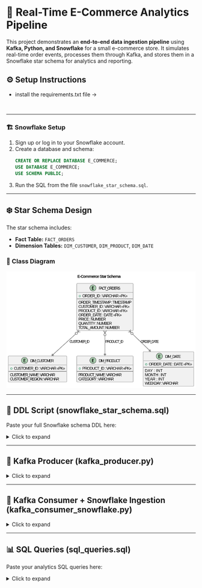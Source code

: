 


# 🛒 Real-Time E-Commerce Analytics Pipeline

This project demonstrates an **end-to-end data ingestion pipeline** using **Kafka, Python, and Snowflake** for a small e-commerce store. It simulates real-time order events, processes them through Kafka, and stores them in a Snowflake star schema for analytics and reporting.


## ⚙️ Setup Instructions

- install the requirements.txt file -> 
  ```$ pip install -r requirements.txt


---

### 🏗️ Snowflake Setup

1. Sign up or log in to your Snowflake account.
2. Create a database and schema:
   ```sql
   CREATE OR REPLACE DATABASE E_COMMERCE;
   USE DATABASE E_COMMERCE;
   USE SCHEMA PUBLIC;
   ```
3. Run the SQL from the file `snowflake_star_schema.sql`.

---

## ❄️ Star Schema Design

The star schema includes:

- **Fact Table:** `FACT_ORDERS`
- **Dimension Tables:** `DIM_CUSTOMER`, `DIM_PRODUCT`, `DIM_DATE`

### 🌟 Class Diagram
![Class diagrma ](https://github.com/itsMuhammadtalha/Kafka-to-snowflake---Ecommerce-data-ingestion/blob/master/starschema-ecommerce.drawio.png)



---

## 🔧 DDL Script (snowflake_star_schema.sql)

Paste your full Snowflake schema DDL here:

<details>
<summary>Click to expand</summary>

```sql
CREATE OR REPLACE DATABASE E_COMMERCE;
USE DATABASE E_COMMERCE;

CREATE OR REPLACE SCHEMA E_COMMERCE;


-- DIM_CUSTOMER
CREATE OR REPLACE TABLE DIM_CUSTOMER (
    CUSTOMER_ID VARCHAR PRIMARY KEY,
    CUSTOMER_NAME VARCHAR,
    CUSTOMER_REGION VARCHAR
);

-- DIM_PRODUCT
CREATE OR REPLACE TABLE DIM_PRODUCT (
    PRODUCT_ID VARCHAR PRIMARY KEY,
    PRODUCT_NAME VARCHAR,
    CATEGORY VARCHAR
);

-- DIM_DATE
CREATE OR REPLACE TABLE DIM_DATE (
    ORDER_DATE DATE PRIMARY KEY,
    DAY INT,
    MONTH INT,
    YEAR INT,
    WEEKDAY VARCHAR
);

-- FACT_ORDERS
CREATE OR REPLACE TABLE FACT_ORDERS (
    ORDER_ID VARCHAR PRIMARY KEY,
    ORDER_TIMESTAMP TIMESTAMP,
    CUSTOMER_ID VARCHAR REFERENCES DIM_CUSTOMER(CUSTOMER_ID),
    PRODUCT_ID VARCHAR REFERENCES DIM_PRODUCT(PRODUCT_ID),
    ORDER_DATE DATE REFERENCES DIM_DATE(ORDER_DATE),
    PRICE NUMBER,
    QUANTITY NUMBER,
    TOTAL_AMOUNT NUMBER
);


select * from fact_orders;

select * from dim_product;


-- minthly sales 

SELECT 
    d.YEAR,
    d.MONTH,
    p.CATEGORY,
    c.CUSTOMER_REGION,
    SUM(f.TOTAL_AMOUNT) AS TOTAL_SALES
FROM FACT_ORDERS f
JOIN DIM_DATE d ON f.ORDER_DATE = d.ORDER_DATE
JOIN DIM_PRODUCT p ON f.PRODUCT_ID = p.PRODUCT_ID
JOIN DIM_CUSTOMER c ON f.CUSTOMER_ID = c.CUSTOMER_ID
GROUP BY d.YEAR, d.MONTH, p.CATEGORY, c.CUSTOMER_REGION
ORDER BY d.YEAR, d.MONTH;


-- mosty repeated customer 
SELECT 
    f.CUSTOMER_ID,
    c.CUSTOMER_NAME,
    COUNT(*) AS ORDER_COUNT
FROM FACT_ORDERS f
JOIN DIM_CUSTOMER c ON f.CUSTOMER_ID = c.CUSTOMER_ID
WHERE f.ORDER_TIMESTAMP >= DATEADD(DAY, -30, CURRENT_TIMESTAMP)
GROUP BY f.CUSTOMER_ID, c.CUSTOMER_NAME
LIMIT 5;

-- qualntity sold 
SELECT 
    f.PRODUCT_ID,
    p.PRODUCT_NAME,
    SUM(f.QUANTITY) AS TOTAL_QUANTITY_SOLD,
    AVG(f.PRICE) AS AVERAGE_PRICE
FROM FACT_ORDERS f
JOIN DIM_PRODUCT p ON f.PRODUCT_ID = p.PRODUCT_ID
GROUP BY f.PRODUCT_ID, p.PRODUCT_NAME;

select * from dim_customer;

-- customer place order multip region
SELECT 
    c.CUSTOMER_ID,
    COUNT(DISTINCT CUSTOMER_REGION) AS REGION_COUNT
FROM FACT_ORDERS f
JOIN DIM_CUSTOMER c ON f.CUSTOMER_ID = c.CUSTOMER_ID
GROUP BY CUSTOMER_ID
HAVING REGION_COUNT > 1;


-- slowly changing dimensions can be handled using surrogate keys or tracking record of the CreateDate and UpdateDate in this way 
-- if any of the column is changed/updated we will have a version or a record of it at the time of creation 






```

</details>

---

## 🐍 Kafka Producer (kafka_producer.py)

<details>
<summary>Click to expand</summary>

```python
from kafka import KafkaProducer
import json, time, random
from faker import Faker

fake = Faker()
producer = KafkaProducer(bootstrap_servers='localhost:9092',
                         value_serializer=lambda v: json.dumps(v).encode('utf-8'))

products = [
    {"product_id": "P123", "product_name": "Wireless Mouse", "category": "Accessories", "price": 2500},
    {"product_id": "P124", "product_name": "Keyboard", "category": "Accessories", "price": 3000},
    {"product_id": "P125", "product_name": "Monitor", "category": "Electronics", "price": 20000}
]

for i in range(100):
    product = random.choice(products)
    message = {
        "order_id": f"O{1000+i}",
        "order_timestamp": fake.iso8601(),
        "customer_id": f"C{random.randint(100, 999)}",
        "customer_name": fake.name(),
        "customer_region": fake.state(),
        "product_id": product["product_id"],
        "product_name": product["product_name"],
        "category": product["category"],
        "price": product["price"],
        "quantity": random.randint(1, 5)
    }
    producer.send("orders", message)
    print(f"Sent: {message}")
    time.sleep(1)

```

</details>

---

## 🐍 Kafka Consumer + Snowflake Ingestion (kafka_consumer_snowflake.py)

<details>
<summary>Click to expand</summary>

```python
from kafka import KafkaConsumer
import json
import snowflake.connector
from datetime import datetime
#2J5FUKRvmVqaPr3
# Snowflake connection
conn = snowflake.connector.connect(
    user='MUHAMMADTALHA1',  # ← from "User Name"
    password='2J5FUKRvmVqaPr3',  # ← set this securely (don't hardcode if deploying)
    account='PCEFAXP-HK41377',  # ← from "Account Identifier"
    warehouse='E_COMMERCE',  # ← default or the one you created
    database='E_COMMERCE',  # ← the one you create
    schema='E_COMMERCE',    # ← can match your DB name
    role='ACCOUNTADMIN'     # ← from "Role"
)
cs = conn.cursor()

consumer = KafkaConsumer(
    'orders',
    bootstrap_servers='localhost:9092',
    value_deserializer=lambda m: json.loads(m.decode('utf-8'))
)

def insert_dim_date(order_date):
    cs.execute("""
        MERGE INTO DIM_DATE t USING (SELECT %s AS ORDER_DATE) s
        ON t.ORDER_DATE = s.ORDER_DATE
        WHEN NOT MATCHED THEN INSERT (
            ORDER_DATE, DAY, MONTH, YEAR, WEEKDAY
        ) VALUES (%s, %s, %s, %s, %s)
    """, (order_date, order_date, order_date.day, order_date.month, order_date.year, order_date.strftime("%A")))

for msg in consumer:
    data = msg.value
    order_ts = datetime.fromisoformat(data['order_timestamp'].replace("Z", "+00:00"))
    order_date = order_ts.date()

    # Insert DIM_CUSTOMER
    cs.execute("""
        MERGE INTO DIM_CUSTOMER USING (SELECT %s AS ID) s ON DIM_CUSTOMER.CUSTOMER_ID = s.ID
        WHEN NOT MATCHED THEN INSERT (CUSTOMER_ID, CUSTOMER_NAME, CUSTOMER_REGION)
        VALUES (%s, %s, %s)
    """, (data['customer_id'], data['customer_id'], data['customer_name'], data['customer_region']))

    # Insert DIM_PRODUCT
    cs.execute("""
        MERGE INTO DIM_PRODUCT USING (SELECT %s AS ID) s ON DIM_PRODUCT.PRODUCT_ID = s.ID
        WHEN NOT MATCHED THEN INSERT (PRODUCT_ID, PRODUCT_NAME, CATEGORY)
        VALUES (%s, %s, %s)
    """, (data['product_id'], data['product_id'], data['product_name'], data['category']))

    # Insert DIM_DATE
    insert_dim_date(order_date)

    # Insert FACT_ORDERS
    total_amount = data['price'] * data['quantity']
    cs.execute("""
        INSERT INTO FACT_ORDERS (ORDER_ID, ORDER_TIMESTAMP, CUSTOMER_ID, PRODUCT_ID, ORDER_DATE, PRICE, QUANTITY, TOTAL_AMOUNT)
        VALUES (%s, %s, %s, %s, %s, %s, %s, %s)
    """, (data['order_id'], order_ts, data['customer_id'], data['product_id'], order_date,
          data['price'], data['quantity'], total_amount))

    print(f"Inserted order {data['order_id']} into Snowflake")

cs.close()
conn.close()

```

</details>

---

## 📊 SQL Queries (sql_queries.sql)

Paste your analytics SQL queries here:

<details>
<summary>Click to expand</summary>

```sql
-- minthly sales 

SELECT 
    d.YEAR,
    d.MONTH,
    p.CATEGORY,
    c.CUSTOMER_REGION,
    SUM(f.TOTAL_AMOUNT) AS TOTAL_SALES
FROM FACT_ORDERS f
JOIN DIM_DATE d ON f.ORDER_DATE = d.ORDER_DATE
JOIN DIM_PRODUCT p ON f.PRODUCT_ID = p.PRODUCT_ID
JOIN DIM_CUSTOMER c ON f.CUSTOMER_ID = c.CUSTOMER_ID
GROUP BY d.YEAR, d.MONTH, p.CATEGORY, c.CUSTOMER_REGION
ORDER BY d.YEAR, d.MONTH;


-- mosty repeated customer 
SELECT 
    f.CUSTOMER_ID,
    c.CUSTOMER_NAME,
    COUNT(*) AS ORDER_COUNT
FROM FACT_ORDERS f
JOIN DIM_CUSTOMER c ON f.CUSTOMER_ID = c.CUSTOMER_ID
WHERE f.ORDER_TIMESTAMP >= DATEADD(DAY, -30, CURRENT_TIMESTAMP)
GROUP BY f.CUSTOMER_ID, c.CUSTOMER_NAME
LIMIT 5;

-- qualntity sold 
SELECT 
    f.PRODUCT_ID,
    p.PRODUCT_NAME,
    SUM(f.QUANTITY) AS TOTAL_QUANTITY_SOLD,
    AVG(f.PRICE) AS AVERAGE_PRICE
FROM FACT_ORDERS f
JOIN DIM_PRODUCT p ON f.PRODUCT_ID = p.PRODUCT_ID
GROUP BY f.PRODUCT_ID, p.PRODUCT_NAME;

select * from dim_customer;

-- customer place order multip region
SELECT 
    c.CUSTOMER_ID,
    COUNT(DISTINCT CUSTOMER_REGION) AS REGION_COUNT
FROM FACT_ORDERS f
JOIN DIM_CUSTOMER c ON f.CUSTOMER_ID = c.CUSTOMER_ID
GROUP BY CUSTOMER_ID
HAVING REGION_COUNT > 1;


</details>

---


## 📝 Assumptions

- Order IDs are unique.
- Customer and product data are consistent across orders.
- Real-time ingestion assumes dimension data is either known or derived from order data.
- No historical tracking yet — can be extended using SCD Type 2 in the future.

---

